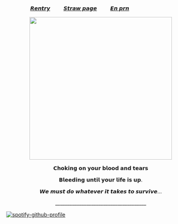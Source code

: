 　　  　  　[𝙍𝙚𝙣𝙩𝙧𝙮](https://rentry.co/owll)　   　  [𝙎𝙩𝙧𝙖𝙬 𝙥𝙖𝙜𝙚](https://expensv.straw.page/)　   　  [𝙀𝙣 𝙥𝙧𝙣](https://en.pronouns.page/@cllasiccigarrate)

<p align="center">
    <img width="380" src="https://64.media.tumblr.com/70a6e9e5b3d7486c07be291138b9ad87/aea75c2d68369013-5a/s1280x1920/e1499d67a5541fd85e9822db3f96a89bc4912896.pnj">
</p>



<p align="center">
𝗖𝗵𝗼𝗸𝗶𝗻𝗴 𝗼𝗻 𝘆𝗼𝘂𝗿 𝗯𝗹𝗼𝗼𝗱 𝗮𝗻𝗱 𝘁𝗲𝗮𝗿𝘀
</p>
<p align="center">
𝗕𝗹𝗲𝗲𝗱𝗶𝗻𝗴 𝘂𝗻𝘁𝗶𝗹 𝘆𝗼𝘂𝗿 𝗹𝗶𝗳𝗲 𝗶𝘀 𝘂𝗽. 
</p> 
<p align="center">  
𝙒𝙚 𝙢𝙪𝙨𝙩 𝙙𝙤 𝙬𝙝𝙖𝙩𝙚𝙫𝙚𝙧 𝙞𝙩 𝙩𝙖𝙠𝙚𝙨 𝙩𝙤 𝙨𝙪𝙧𝙫𝙞𝙫𝙚... 
</p> 
<p align="center">
______________________________________
</p>

[![spotify-github-profile](https://spotify-github-profile.kittinanx.com/api/view?uid=31vqck2xnl327xecntooe7ptxtrq&cover_image=true&theme=novatorem&show_offline=false&background_color=121212&interchange=true&bar_color=ff0000&bar_color_cover=false)](https://spotify-github-profile.kittinanx.com/api/view?uid=31vqck2xnl327xecntooe7ptxtrq&redirect=true)
